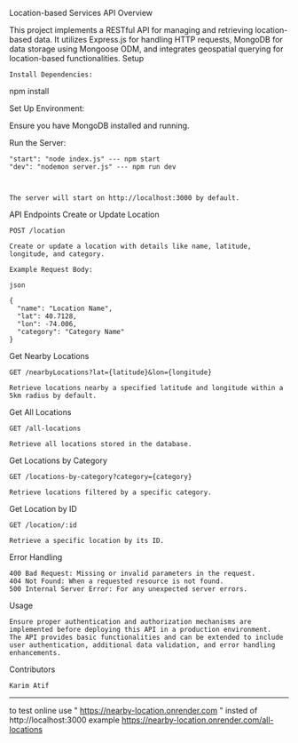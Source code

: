 Location-based Services API
Overview

This project implements a RESTful API for managing and retrieving location-based data. It utilizes Express.js for handling HTTP requests, MongoDB for data storage using Mongoose ODM, and integrates geospatial querying for location-based functionalities.
Setup

    Install Dependencies:
npm install

Set Up Environment:

Ensure you have MongoDB installed and running.

Run the Server:



    
    "start": "node index.js" --- npm start
    "dev": "nodemon server.js" --- npm run dev
      
  

    The server will start on http://localhost:3000 by default.

API Endpoints
Create or Update Location

    POST /location

    Create or update a location with details like name, latitude, longitude, and category.

    Example Request Body:

    json

    {
      "name": "Location Name",
      "lat": 40.7128,
      "lon": -74.006,
      "category": "Category Name"
    }

Get Nearby Locations

    GET /nearbyLocations?lat={latitude}&lon={longitude}

    Retrieve locations nearby a specified latitude and longitude within a 5km radius by default.

Get All Locations

    GET /all-locations

    Retrieve all locations stored in the database.

Get Locations by Category

    GET /locations-by-category?category={category}

    Retrieve locations filtered by a specific category.

Get Location by ID

    GET /location/:id

    Retrieve a specific location by its ID.

Error Handling

    400 Bad Request: Missing or invalid parameters in the request.
    404 Not Found: When a requested resource is not found.
    500 Internal Server Error: For any unexpected server errors.

Usage

    Ensure proper authentication and authorization mechanisms are implemented before deploying this API in a production environment.
    The API provides basic functionalities and can be extended to include user authentication, additional data validation, and error handling enhancements.

Contributors

    Karim Atif


---------------------------------------------------------------------------------------------------------------------------------------------------------------------------------------------------------------------------------------------------------------------------------------------------------------------------------------------------------------
to test online use " https://nearby-location.onrender.com " insted of  http://localhost:3000 
example 
https://nearby-location.onrender.com/all-locations
